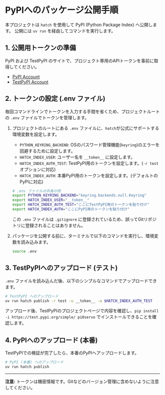 # PyPIへのパッケージ公開手順

本プロジェクトは `hatch` を使用して PyPI (Python Package Index) へ公開します。
公開には `uv run` を経由してコマンドを実行します。

## 1. 公開用トークンの準備

PyPI および TestPyPI のサイトで、プロジェクト専用のAPIトークンを事前に取得してください。

- [PyPI Account](https://pypi.org/manage/account/)
- [TestPyPI Account](https://test.pypi.org/manage/account/)

## 2. トークンの設定 (.env ファイル)

毎回コマンドラインでトークンを入力する手間を省くため、プロジェクトルートの `.env` ファイルでトークンを管理します。

1.  プロジェクトのルートにある `.env` ファイルに、`hatch`が公式にサポートする環境変数を設定します。

    - `PYTHON_KEYRING_BACKEND`: OSのパスワード管理機能(`keyring`)のエラーを回避するために設定します。
    - `HATCH_INDEX_USER`: ユーザー名を `__token__` に設定します。
    - `HATCH_INDEX_AUTH_TEST`: TestPyPI用のトークンを設定します。(`-r test` オプションに対応)
    - `HATCH_INDEX_AUTH`: 本番PyPI用のトークンを設定します。(デフォルトのPyPIに対応)

    ```bash
    # .env ファイルの中身の例
    export PYTHON_KEYRING_BACKEND="keyring.backends.null.Keyring"
    export HATCH_INDEX_USER="__token__"
    export HATCH_INDEX_AUTH_TEST="ここにTestPyPI用のトークンを貼り付け"
    export HATCH_INDEX_AUTH="ここにPyPI用のトークンを貼り付け"
    ```
    この `.env` ファイルは `.gitignore` に登録されているため、誤ってGitリポジトリに登録されることはありません。

2.  パッケージを公開する前に、ターミナルで以下のコマンドを実行し、環境変数を読み込みます。

    ```bash
    source .env
    ```

## 3. TestPyPIへのアップロード (テスト)

`.env` ファイルを読み込んだ後、以下のシンプルなコマンドでアップロードできます。

```bash
# TestPyPI へのアップロード
uv run hatch publish -r test -u __token__ -a $HATCH_INDEX_AUTH_TEST
```

アップロード後、TestPyPIのプロジェクトページで内容を確認し、`pip install -i https://test.pypi.org/simple/ pi0servo` でインストールできることを確認します。

## 4. PyPIへのアップロード (本番)

TestPyPIでの検証が完了したら、本番のPyPIへアップロードします。

```bash
# PyPI (本番) へのアップロード
uv run hatch publish
```

---
**注意:** トークンは機密情報です。Gitなどのバージョン管理に含めないように注意してください。